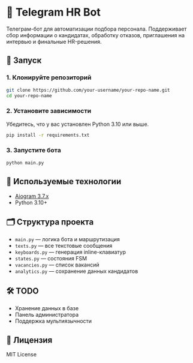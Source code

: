 # 🤖 Telegram HR Bot

Телеграм-бот для автоматизации подбора персонала. Поддерживает сбор информации о кандидатах, обработку отказов, приглашения на интервью и финальные HR-решения.

## 🚀 Запуск

### 1. Клонируйте репозиторий

```bash
git clone https://github.com/your-username/your-repo-name.git
cd your-repo-name
```

### 2. Установите зависимости

Убедитесь, что у вас установлен Python 3.10 или выше.

```bash
pip install -r requirements.txt
```

### 3. Запустите бота

```bash
python main.py
```

## 🧠 Используемые технологии

- [Aiogram 3.7.x](https://docs.aiogram.dev/en/latest/)
- Python 3.10+

## 🗂 Структура проекта

- `main.py` — логика бота и маршрутизация
- `texts.py` — все текстовые сообщения
- `keyboards.py` — генерация inline-клавиатур
- `states.py` — состояния FSM
- `vacancies.py` — список вакансий
- `analytics.py` — сохранение данных кандидатов

## 🛠 TODO

- Хранение данных в базе
- Панель администратора
- Поддержка мультиязычности

## 📄 Лицензия

MIT License